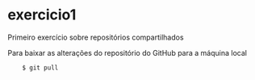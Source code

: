 # exercicio1
Primeiro exercício sobre repositórios compartilhados

Para baixar as alterações do repositório do GitHub para a máquina local
```bash
    $ git pull
```
    
